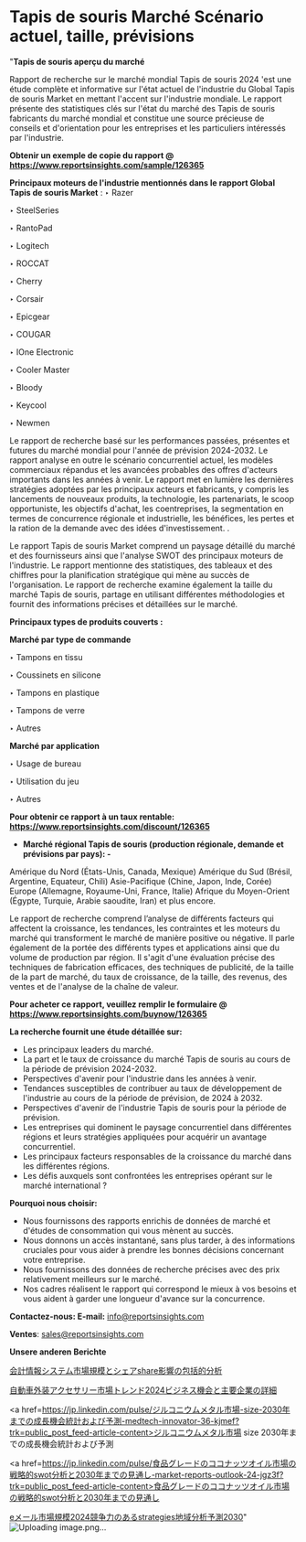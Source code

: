 # Tapis de souris Marché Scénario actuel, taille, prévisions

"<strong>Tapis de souris aperçu du marché</strong>

Rapport de recherche sur le marché mondial Tapis de souris 2024 'est une étude complète et informative sur l'état actuel de l'industrie du Global Tapis de souris Market en mettant l'accent sur l'industrie mondiale. Le rapport présente des statistiques clés sur l'état du marché des Tapis de souris fabricants du marché mondial et constitue une source précieuse de conseils et d'orientation pour les entreprises et les particuliers intéressés par l'industrie.

<strong>Obtenir un exemple de copie du rapport @ <a href=https://www.reportsinsights.com/sample/126365>https://www.reportsinsights.com/sample/126365</a></strong>

<strong>Principaux moteurs de l'industrie mentionnés dans le rapport Global Tapis de souris Market</strong> :
‣ Razer

‣ SteelSeries

‣ RantoPad

‣ Logitech

‣ ROCCAT

‣ Cherry

‣ Corsair

‣ Epicgear

‣ COUGAR

‣ IOne Electronic

‣ Cooler Master

‣ Bloody

‣ Keycool

‣ Newmen

Le rapport de recherche basé sur les performances passées, présentes et futures du marché mondial pour l'année de prévision 2024-2032. Le rapport analyse en outre le scénario concurrentiel actuel, les modèles commerciaux répandus et les avancées probables des offres d'acteurs importants dans les années à venir. Le rapport met en lumière les dernières stratégies adoptées par les principaux acteurs et fabricants, y compris les lancements de nouveaux produits, la technologie, les partenariats, le scoop opportuniste, les objectifs d'achat, les coentreprises, la segmentation en termes de concurrence régionale et industrielle, les bénéfices, les pertes et la ration de la demande avec des idées d'investissement. .

Le rapport Tapis de souris Market comprend un paysage détaillé du marché et des fournisseurs ainsi que l'analyse SWOT des principaux moteurs de l'industrie. Le rapport mentionne des statistiques, des tableaux et des chiffres pour la planification stratégique qui mène au succès de l'organisation. Le rapport de recherche examine également la taille du marché Tapis de souris, partage en utilisant différentes méthodologies et fournit des informations précises et détaillées sur le marché.

<strong>Principaux types de produits couverts :</strong>

<strong>Marché par type de commande</strong>

‣ Tampons en tissu

‣ Coussinets en silicone

‣ Tampons en plastique

‣ Tampons de verre

‣ Autres

<strong>Marché par application</strong>

‣ Usage de bureau

‣ Utilisation du jeu

‣ Autres

<strong>Pour obtenir ce rapport à un taux rentable: <a href=https://www.reportsinsights.com/discount/126365>https://www.reportsinsights.com/discount/126365</a></strong>
<ul>
  <li><strong>Marché régional Tapis de souris (production régionale, demande et prévisions par pays): -</strong></li>
</ul>
Amérique du Nord (États-Unis, Canada, Mexique)
Amérique du Sud (Brésil, Argentine, Equateur, Chili)
Asie-Pacifique (Chine, Japon, Inde, Corée)
Europe (Allemagne, Royaume-Uni, France, Italie)
Afrique du Moyen-Orient (Égypte, Turquie, Arabie saoudite, Iran) et plus encore.

Le rapport de recherche comprend l’analyse de différents facteurs qui affectent la croissance, les tendances, les contraintes et les moteurs du marché qui transforment le marché de manière positive ou négative. Il parle également de la portée des différents types et applications ainsi que du volume de production par région. Il s'agit d'une évaluation précise des techniques de fabrication efficaces, des techniques de publicité, de la taille de la part de marché, du taux de croissance, de la taille, des revenus, des ventes et de l'analyse de la chaîne de valeur.

<strong>Pour acheter ce rapport, veuillez remplir le formulaire @   <a href=https://www.reportsinsights.com/buynow/126365>https://www.reportsinsights.com/buynow/126365</a></strong>

<strong>La recherche fournit une étude détaillée sur:</strong>
<ul>
  <li>Les principaux leaders du marché.</li>
  <li>La part et le taux de croissance du marché Tapis de souris au cours de la période de prévision 2024-2032.</li>
  <li>Perspectives d'avenir pour l'industrie dans les années à venir.</li>
  <li>Tendances susceptibles de contribuer au taux de développement de l'industrie au cours de la période de prévision, de 2024 à 2032.</li>
  <li>Perspectives d'avenir de l'industrie Tapis de souris pour la période de prévision.</li>
  <li>Les entreprises qui dominent le paysage concurrentiel dans différentes régions et leurs stratégies appliquées pour acquérir un avantage concurrentiel.</li>
  <li>Les principaux facteurs responsables de la croissance du marché dans les différentes régions.</li>
  <li>Les défis auxquels sont confrontées les entreprises opérant sur le marché international ?</li>
</ul>
<strong>Pourquoi nous choisir:</strong>
<ul>
  <li>Nous fournissons des rapports enrichis de données de marché et d'études de consommation qui vous mènent au succès.</li>
  <li>Nous donnons un accès instantané, sans plus tarder, à des informations cruciales pour vous aider à prendre les bonnes décisions concernant votre entreprise.</li>
  <li>Nous fournissons des données de recherche précises avec des prix relativement meilleurs sur le marché.</li>
  <li>Nos cadres réalisent le rapport qui correspond le mieux à vos besoins et vous aident à garder une longueur d'avance sur la concurrence.</li>
</ul>
<strong>Contactez-nous:
</strong><strong>E-mail:</strong> <a href=mailto:info@reportsinsights.com>info@reportsinsights.com</a>

<strong>Ventes</strong>: <a href=mailto:sales@reportsinsights.com>sales@reportsinsights.com</a>

<strong>Unsere anderen Berichte</strong>

<a href=https://www.linkedin.com/pulse/会計情報システム市場規模とシェアshare影響の包括的分析-reports-insights-expert-lqhfe/>会計情報システム市場規模とシェアshare影響の包括的分析</a>

<a href=https://www.linkedin.com/pulse/自動車外装アクセサリー市場トレンド2024ビジネス機会と主要企業の詳細-tribunal-analytics-360-cjrkf/>自動車外装アクセサリー市場トレンド2024ビジネス機会と主要企業の詳細</a>

<a href=https://jp.linkedin.com/pulse/ジルコニウムメタル市場-size-2030年までの成長機会統計および予測-medtech-innovator-36-kjmef?trk=public_post_feed-article-content>ジルコニウムメタル市場 size 2030年までの成長機会統計および予測</a>

<a href=https://jp.linkedin.com/pulse/食品グレードのココナッツオイル市場の戦略的swot分析と2030年までの見通し-market-reports-outlook-24-jgz3f?trk=public_post_feed-article-content>食品グレードのココナッツオイル市場の戦略的swot分析と2030年までの見通し</a>

<a href=https://www.linkedin.com/pulse/eメール市場規模2024競争力のあるstrategies地域分析予測2030-infopulse-daily-360-mgcvf/>eメール市場規模2024競争力のあるstrategies地域分析予測2030</a>"
![Uploading image.png…]()
